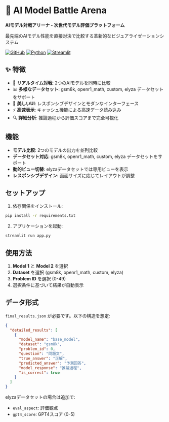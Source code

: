 # 🚀 AI Model Battle Arena
**AIモデル対戦アリーナ - 次世代モデル評価プラットフォーム**

最先端のAIモデル性能を直接対決で比較する革新的なビジュアライゼーションシステム

[![GitHub](https://img.shields.io/badge/GitHub-Repository-blue?logo=github)](https://github.com/taiga97/ai-model-battle-arena)
[![Python](https://img.shields.io/badge/Python-3.8+-blue?logo=python)](https://www.python.org/)
[![Streamlit](https://img.shields.io/badge/Streamlit-App-red?logo=streamlit)](https://streamlit.io/)

## ✨ 特徴

- 🥊 **リアルタイム対戦**: 2つのAIモデルを同時に比較
- 📊 **多様なデータセット**: gsm8k, openr1_math, custom, elyza データセットをサポート
- 🎨 **美しいUI**: レスポンシブデザインとモダンなインターフェース
- ⚡ **高速表示**: キャッシュ機能による高速データ読み込み
- 🔍 **詳細分析**: 推論過程から評価スコアまで完全可視化

## 機能

- **モデル比較**: 2つのモデルの出力を並列比較
- **データセット対応**: gsm8k, openr1_math, custom, elyza データセットをサポート
- **動的ビュー切替**: elyzaデータセットでは専用ビューを表示
- **レスポンシブデザイン**: 画面サイズに応じてレイアウトが調整

## セットアップ

1. 依存関係をインストール:
```bash
pip install -r requirements.txt
```

2. アプリケーションを起動:
```bash
streamlit run app.py
```

## 使用方法

1. **Model 1** と **Model 2** を選択
2. **Dataset** を選択 (gsm8k, openr1_math, custom, elyza)
3. **Problem ID** を選択 (0-49)
4. 選択条件に基づいて結果が自動表示

## データ形式

`final_results.json` が必要です。以下の構造を想定:

```json
{
  "detailed_results": [
    {
      "model_name": "base_model",
      "dataset": "gsm8k", 
      "problem_id": 0,
      "question": "問題文",
      "true_answer": "正解",
      "predicted_answer": "予測回答",
      "model_response": "推論過程",
      "is_correct": true
    }
  ]
}
```

elyzaデータセットの場合は追加で:
- `eval_aspect`: 評価観点
- `gpt4_score`: GPT4スコア (0-5)